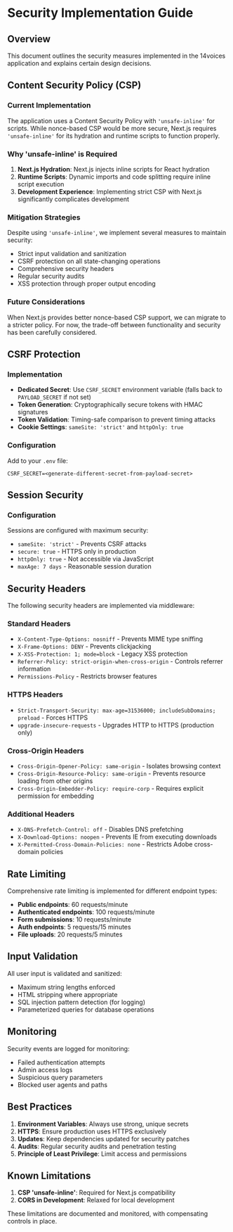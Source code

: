 # Security Implementation Guide

## Overview

This document outlines the security measures implemented in the 14voices application and explains certain design decisions.

## Content Security Policy (CSP)

### Current Implementation

The application uses a Content Security Policy with `'unsafe-inline'` for scripts. While nonce-based CSP would be more secure, Next.js requires `'unsafe-inline'` for its hydration and runtime scripts to function properly.

### Why 'unsafe-inline' is Required

1. **Next.js Hydration**: Next.js injects inline scripts for React hydration
2. **Runtime Scripts**: Dynamic imports and code splitting require inline script execution
3. **Development Experience**: Implementing strict CSP with Next.js significantly complicates development

### Mitigation Strategies

Despite using `'unsafe-inline'`, we implement several measures to maintain security:

- Strict input validation and sanitization
- CSRF protection on all state-changing operations
- Comprehensive security headers
- Regular security audits
- XSS protection through proper output encoding

### Future Considerations

When Next.js provides better nonce-based CSP support, we can migrate to a stricter policy. For now, the trade-off between functionality and security has been carefully considered.

## CSRF Protection

### Implementation

- **Dedicated Secret**: Use `CSRF_SECRET` environment variable (falls back to `PAYLOAD_SECRET` if not set)
- **Token Generation**: Cryptographically secure tokens with HMAC signatures
- **Token Validation**: Timing-safe comparison to prevent timing attacks
- **Cookie Settings**: `sameSite: 'strict'` and `httpOnly: true`

### Configuration

Add to your `.env` file:
```
CSRF_SECRET=<generate-different-secret-from-payload-secret>
```

## Session Security

### Configuration

Sessions are configured with maximum security:

- `sameSite: 'strict'` - Prevents CSRF attacks
- `secure: true` - HTTPS only in production
- `httpOnly: true` - Not accessible via JavaScript
- `maxAge: 7 days` - Reasonable session duration

## Security Headers

The following security headers are implemented via middleware:

### Standard Headers

- `X-Content-Type-Options: nosniff` - Prevents MIME type sniffing
- `X-Frame-Options: DENY` - Prevents clickjacking
- `X-XSS-Protection: 1; mode=block` - Legacy XSS protection
- `Referrer-Policy: strict-origin-when-cross-origin` - Controls referrer information
- `Permissions-Policy` - Restricts browser features

### HTTPS Headers

- `Strict-Transport-Security: max-age=31536000; includeSubDomains; preload` - Forces HTTPS
- `upgrade-insecure-requests` - Upgrades HTTP to HTTPS (production only)

### Cross-Origin Headers

- `Cross-Origin-Opener-Policy: same-origin` - Isolates browsing context
- `Cross-Origin-Resource-Policy: same-origin` - Prevents resource loading from other origins
- `Cross-Origin-Embedder-Policy: require-corp` - Requires explicit permission for embedding

### Additional Headers

- `X-DNS-Prefetch-Control: off` - Disables DNS prefetching
- `X-Download-Options: noopen` - Prevents IE from executing downloads
- `X-Permitted-Cross-Domain-Policies: none` - Restricts Adobe cross-domain policies

## Rate Limiting

Comprehensive rate limiting is implemented for different endpoint types:

- **Public endpoints**: 60 requests/minute
- **Authenticated endpoints**: 100 requests/minute
- **Form submissions**: 10 requests/minute
- **Auth endpoints**: 5 requests/15 minutes
- **File uploads**: 20 requests/5 minutes

## Input Validation

All user input is validated and sanitized:

- Maximum string lengths enforced
- HTML stripping where appropriate
- SQL injection pattern detection (for logging)
- Parameterized queries for database operations

## Monitoring

Security events are logged for monitoring:

- Failed authentication attempts
- Admin access logs
- Suspicious query parameters
- Blocked user agents and paths

## Best Practices

1. **Environment Variables**: Always use strong, unique secrets
2. **HTTPS**: Ensure production uses HTTPS exclusively
3. **Updates**: Keep dependencies updated for security patches
4. **Audits**: Regular security audits and penetration testing
5. **Principle of Least Privilege**: Limit access and permissions

## Known Limitations

1. **CSP 'unsafe-inline'**: Required for Next.js compatibility
2. **CORS in Development**: Relaxed for local development

These limitations are documented and monitored, with compensating controls in place.
